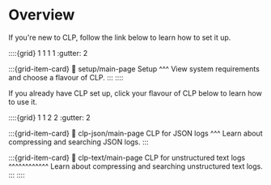 # Overview

If you're new to CLP, follow the link below to learn how to set it up.

::::{grid} 1 1 1 1
:gutter: 2

:::{grid-item-card}
:link: setup/main-page
Setup
^^^
View system requirements and choose a flavour of CLP.
:::
::::

If you already have CLP set up, click your flavour of CLP below to learn how to use it.

::::{grid} 1 1 2 2
:gutter: 2

:::{grid-item-card}
:link: clp-json/main-page
CLP for JSON logs
^^^
Learn about compressing and searching JSON logs.
:::

:::{grid-item-card}
:link: clp-text/main-page
CLP for unstructured text logs
^^^^^^^^^^^^
Learn about compressing and searching unstructured text logs.
:::
::::
